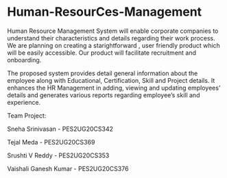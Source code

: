# Human-ResourCes-Management
Human Resource Management System will enable corporate companies to
understand their characteristics and details regarding their work
process. We are planning on creating a starightforward , user
friendly product which will be easily accessible. Our product will
facilitate recruitment and onboarding.

The proposed system provides detail general information about the
employee along with Educational, Certification, Skill and Project
details. It enhances the HR Management in adding, viewing and
updating employees’ details and generates various reports regarding
employee’s skill and experience.

Team Project:

Sneha Srinivasan - PES2UG20CS342

Tejal Meda - PES2UG20CS369

Srushti V Reddy - PES2UG20CS353

Vaishali Ganesh Kumar - PES2UG20CS376
